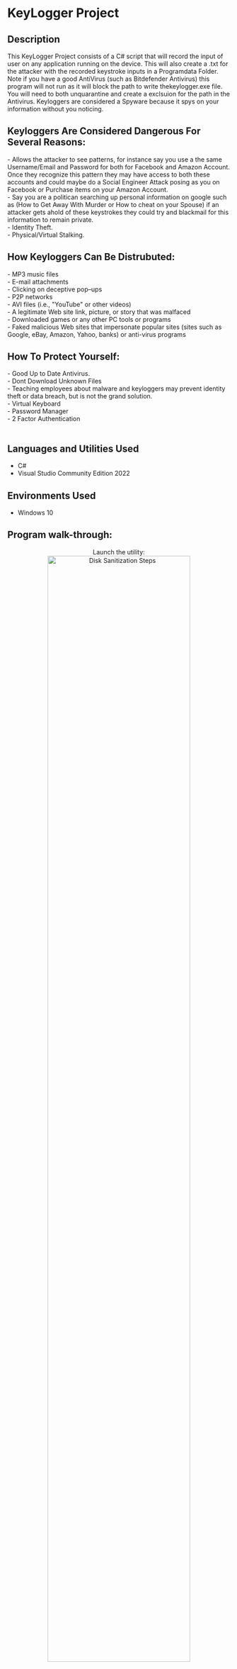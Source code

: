 <h1>KeyLogger Project</h1>



<h2>Description</h2>
This KeyLogger Project consists of a C# script that will record the input of user on any application running on the device. This will also create a .txt for the attacker with the recorded keystroke inputs in a Programdata Folder. Note if you have a good AntiVirus (such as Bitdefender Antivirus) this program will not run as it will block the path to write thekeylogger.exe file. You will need to both unquarantine and create a exclsuion for the path in the Antivirus. Keyloggers are considered a Spyware because it spys on your information without you noticing. 
<br />



<h2>Keyloggers Are Considered Dangerous For Several Reasons:</h2>
- Allows the attacker to see patterns, for instance say you use a the same Username/Email and Password for both for Facebook and Amazon Account. Once they recognize this pattern they may have access to both these accounts and could maybe do a Social Engineer Attack posing as you on Facebook or Purchase items on your Amazon Account.<br>
- Say you are a politican searching up personal information on google such as (How to Get Away With Murder or How to cheat on your Spouse) if an attacker gets ahold of these keystrokes they could try and blackmail for this information to remain private.<br>
- Identity Theft.<br>
- Physical/Virtual Stalking.<br>

<h2>How Keyloggers Can Be Distrubuted:</h2>
- MP3 music files<br>
- E-mail attachments<br>
- Clicking on deceptive pop–ups<br>
- P2P networks<br>
- AVI files (i.e., "YouTube" or other videos)<br>
- A legitimate Web site link, picture, or story that was malfaced<br>
- Downloaded games or any other PC tools or programs<br>
- Faked malicious Web sites that impersonate popular sites (sites such as Google, eBay, Amazon, Yahoo, banks) or anti-virus programs<br>

<h2>How To Protect Yourself:</h2>
- Good Up to Date Antivirus.<br>
- Dont Download Unknown Files<br>
- Teaching employees about malware and keyloggers may prevent identity theft or data breach, but is not the grand solution. <br>
- Virtual Keyboard<br>
- Password Manager<br>
- 2 Factor Authentication <br>
<br>
<h2>Languages and Utilities Used</h2>

- C# 
- Visual Studio Community Edition 2022

<h2>Environments Used </h2>

- Windows 10

<h2>Program walk-through:</h2>

<p align="center">
Launch the utility: <br/>
<img src="https://i.imgur.com/62TgaWL.png" height="80%" width="80%" alt="Disk Sanitization Steps"/>
<br />
<br />
Select the disk:  <br/>
<img src="https://i.imgur.com/tcTyMUE.png" height="80%" width="80%" alt="Disk Sanitization Steps"/>
<br />
<br />
Enter the number of passes: <br/>
<img src="https://i.imgur.com/nCIbXbg.png" height="80%" width="80%" alt="Disk Sanitization Steps"/>
<br />
<br />
Confirm your selection:  <br/>
<img src="https://i.imgur.com/cdFHBiU.png" height="80%" width="80%" alt="Disk Sanitization Steps"/>
<br />
<br />
Wait for process to complete (may take some time):  <br/>
<img src="https://i.imgur.com/JL945Ga.png" height="80%" width="80%" alt="Disk Sanitization Steps"/>
<br />
<br />
Sanitization complete:  <br/>
<img src="https://i.imgur.com/K71yaM2.png" height="80%" width="80%" alt="Disk Sanitization Steps"/>
<br />
<br />
Observe the wiped disk:  <br/>
<img src="https://i.imgur.com/AeZkvFQ.png" height="80%" width="80%" alt="Disk Sanitization Steps"/>
</p>

<!--
 ```diff
- text in red
+ text in green
! text in orange
# text in gray
@@ text in purple (and bold)@@
```

--!># Key-Logger-Lab
